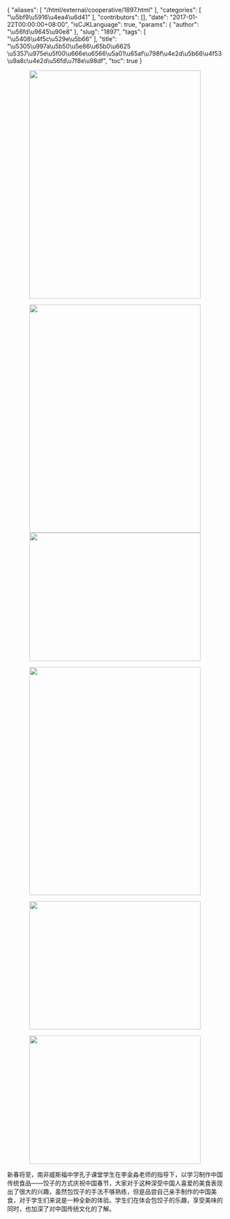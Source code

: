 {
    "aliases": [
        "/html/external/cooperative/1897.html"
    ],
    "categories": [
        "\u5bf9\u5916\u4ea4\u6d41"
    ],
    "contributors": [],
    "date": "2017-01-22T00:00:00+08:00",
    "isCJKLanguage": true,
    "params": {
        "author": "\u56fd\u9645\u90e8"
    },
    "slug": "1897",
    "tags": [
        "\u5408\u4f5c\u529e\u5b66"
    ],
    "title": "\u5305\u997a\u5b50\u5e86\u65b0\u6625 \u5357\u975e\u5f00\u666e\u6566\u5a01\u65af\u798f\u4e2d\u5b66\u4f53\u9a8c\u4e2d\u56fd\u7f8e\u98df",
    "toc": true
}


<img
    src="https://cdn.tfls.online/mirror/full/76746ba3e1d63c8bc313ba9a4e59aee440a547b9.jpg"
    style="display:block;margin-left:auto;margin-right:auto;"
    decoding="async"
    fetchpriority="auto"
    loading="lazy"
    height="533"
    width="400"
/>





<img
    src="https://cdn.tfls.online/mirror/full/02f7d87a5af7e2ad7ae9baa7dd664ea87561609a.jpg"
    style="display:block;margin-left:auto;margin-right:auto;"
    decoding="async"
    fetchpriority="auto"
    loading="lazy"
    height="533"
    width="400"
/>
<img
    src="https://cdn.tfls.online/mirror/full/b60bb8df06c8a75034c8ba95f6d2cc6a2d9f27ab.jpg"
    style="display:block;margin-left:auto;margin-right:auto;"
    decoding="async"
    fetchpriority="auto"
    loading="lazy"
    height="300"
    width="400"
/>





<img
    src="https://cdn.tfls.online/mirror/full/2537fee527e8aad05bcf1016d8a45a9b86592394.jpg"
    style="display:block;margin-left:auto;margin-right:auto;"
    decoding="async"
    fetchpriority="auto"
    loading="lazy"
    height="533"
    width="400"
/>





<img
    src="https://cdn.tfls.online/mirror/full/492d3d778abb63928651f3f7c7fa1dc5fb20c5fc.jpg"
    style="display:block;margin-left:auto;margin-right:auto;"
    decoding="async"
    fetchpriority="auto"
    loading="lazy"
    height="300"
    width="400"
/>





<img
    src="https://cdn.tfls.online/mirror/full/11ab1edcd71d5b46a352069b55a4acd0dbb69e5b.jpg"
    style="display:block;margin-left:auto;margin-right:auto;"
    decoding="async"
    fetchpriority="auto"
    loading="lazy"
    height="300"
    width="400"
/>




  





新春将至，南非威斯福中学孔子课堂学生在李金淼老师的指导下，以学习制作中国传统食品——饺子的方式庆祝中国春节，大家对于这种深受中国人喜爱的美食表现出了很大的兴趣，虽然包饺子的手法不够熟练，但是品尝自己亲手制作的中国美食，对于学生们来说是一种全新的体验。学生们在体会包饺子的乐趣，享受美味的同时，也加深了对中国传统文化的了解。 




  



